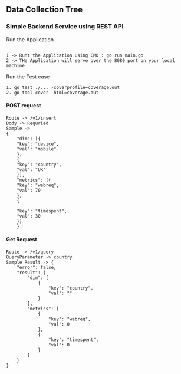 ## Data Collection Tree

### Simple Backend Service using REST API





Run the Application
```

1 -> Runt the Application using CMD : go run main.go
2 -> THe Application will serve over the 8080 port on your local machine

```

Run the Test case

```
1. go test ./... -coverprofile=coverage.out
2. go tool cover -html=coverage.out
```


#### POST request

```
Route -> /v1/insert
Body -> Requried
Sample -> 
{
	"dim": [{
	"key": "device",
	"val": "mobile"
	},
	{
	"key": "country",
	"val": "UK"
	}],
	"metrics": [{
	"key": "webreq",
	"val": 70
	},
	{
	
	"key": "timespent",
	"val": 30
	}]
	}
```


#### Get Request

```
Route -> /v1/query
QueryParameter -> country
Sample Result -> {
    "error": false,
    "result": {
        "dim": [
            {
                "key": "country",
                "val": ""
            }
        ],
        "metrics": [
            {
                "key": "webreq",
                "val": 0
            },
            {
                "key": "timespent",
                "val": 0
            }
        ]
    }
}
```

